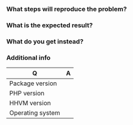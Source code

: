 ### What steps will reproduce the problem?

### What is the expected result?

### What do you get instead?

### Additional info

| Q                | A
|------------------|---
| Package version  | 
| PHP version      | 
| HHVM version     | 
| Operating system | 
